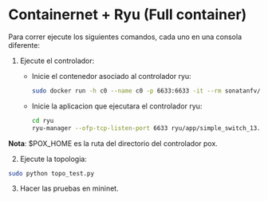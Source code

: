# Containernet + Ryu (Full container) #

Para correr ejecute los siguientes comandos, cada uno en una consola diferente:

1. Ejecute el controlador:

   * Inicie el contenedor asociado al controlador ryu:

     ```bash
     sudo docker run -h c0 --name c0 -p 6633:6633 -it --rm sonatanfv/sonata-ryu-vnf /bin/bash
     ```
   * Inicie la aplicacion que ejecutara el controlador ryu:

     ```bash
     cd ryu
     ryu-manager --ofp-tcp-listen-port 6633 ryu/app/simple_switch_13.py 
     ```

**Nota**: $POX_HOME es la ruta del directorio del controlador pox.

2. Ejecute la topologia:

```bash
sudo python topo_test.py 
```

3. Hacer las pruebas en mininet.

